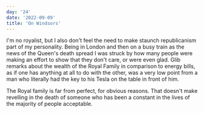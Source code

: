 ```yaml
---
day: '24'
date: '2022-09-09'
title: 'On Windsors'
---
```


I'm no royalist, but I also don't feel the need to make staunch republicanism part of my personality. Being in London and then on a busy train as the news of the Queen's death spread I was struck by how many people were making an effort to show that they don't care, or were even glad. Glib remarks about the wealth of the Royal Family in comparison to energy bills, as if one has anything at all to do with the other, was a very low point from a man who literally had the key to his Tesla on the table in front of him.

The Royal family is far from perfect, for obvious reasons. That doesn't make revelling in the death of someone who has been a constant in the lives of the majority of people acceptable.
